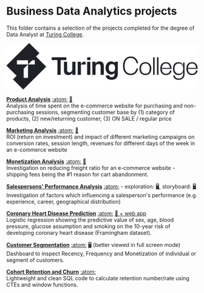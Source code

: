 
# Business Data Analytics projects
This folder contains a selection of the projects completed for the degree of Data Analyst at [Turing College](https://www.turingcollege.com/).

![](TC_banner.png)

[**Product Analysis**](https://leonardoc.netlify.app/showcase/product_analysis_psaraki/product_analysis) 
[:atom:](https://github.com/leonardocerliani/TC_projects/tree/main/Product_Analysis_TC)
[:book:](https://leonardoc.netlify.app/showcase/product_analysis_psaraki/product_analysis)
<br> 
Analysis of time spent on the e-commerce website for purchasing and non-purchasing sessions, segmenting customer base by (1) category of products, (2) new/returning customer, (3) ON SALE / regular price

[**Marketing Analysis**](https://leonardoc.netlify.app/showcase/marketing_analysis_psaraki/marketing_analysis)
[:atom:](https://github.com/leonardocerliani/TC_projects/tree/main/Marketing_Analysis_TC)
[:book:](https://leonardoc.netlify.app/showcase/marketing_analysis_psaraki/marketing_analysis)
<br>
ROI (return on investment) and impact of different marketing campaigns on conversion rates, session length, revenues for different days of the week in an e-commerce website


[**Monetization Analysis**](https://github.com/leonardocerliani/TC_projects/tree/main/Monetization_Shipping_Fee_Analysis)
[:atom:](https://github.com/leonardocerliani/TC_projects/tree/main/Monetization_Shipping_Fee_Analysis)
[:book:](https://airy-camera-dce.notion.site/Analysis-of-shipping-fees-in-the-Olist-dataset-658f79ecb86e4dbaa7ec03d3c2fa3990)
<br>
Investigation on reducing freight ratio for an e-commerce website - shipping fees being the #1 reason for cart abandonment.

[**Salespersons' Performance Analysis**](https://github.com/leonardocerliani/TC_projects/tree/main/Bike_sales_dashboard)
[:atom:](https://github.com/leonardocerliani/TC_projects/tree/main/Bike_sales_dashboard) - 
exploration: [:desktop_computer:](https://public.tableau.com/app/profile/leonardo.cerliani/viz/SP_Geo_v2/SalesPersonsPerformanceperUSTerritory),
storyboard: [:desktop_computer:](https://public.tableau.com/app/profile/leonardo.cerliani/viz/SP_Geo_v2_Story/SomeKeyInsights)
<br>
Investigation of factors which influencing a salesperson's performance (e.g. experience, career, geographical distribution)

[**Coronary Heart Disease Prediction**](https://github.com/leonardocerliani/TC_projects/tree/main/CHD_Logistic_regression)
[:atom:](https://github.com/leonardocerliani/TC_projects/tree/main/CHD_Logistic_regression)
[:book:  + web app](https://leonardoc.netlify.app/showcase/framingham_chd_logistic_regression/graded_task_logistic_regression_v5)
<br>
Logistic regression showing the predictive value of sex, age, blood pressure, glucose assumption and smoking on the 10-year risk of developing coronary heart disease (Framingham dataset).   

[**Customer Segmentation**](https://github.com/leonardocerliani/TC_projects/tree/main/Customer_Segmentation_Dashboard)
[:atom:](https://github.com/leonardocerliani/TC_projects/tree/main/Customer_Segmentation_Dashboard)
[:desktop_computer:](https://public.tableau.com/app/profile/leonardo.cerliani/viz/RFM_V3/MRF_dash_V3) (better viewed in full screen mode)
<br>
Dashboard to inspect Recency, Frequency and Monetization of individual or segment of customers.

[**Cohort Retention and Churn**](https://github.com/leonardocerliani/TC_projects/tree/main/Cohort_Retention_Churn)
[:atom:](https://github.com/leonardocerliani/TC_projects/tree/main/Cohort_Retention_Churn)
<br>
Lightweight and clean SQL code to calculate retention number/rate using CTEs and window functions.